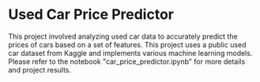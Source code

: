 # Used Car Price Predictor

This project involved analyzing used car data to accurately predict the prices of cars based on a set of features. This project uses a public used car dataset from Kaggle and implements various machine learning models. Please refer to the notebook "car_price_predictor.ipynb" for more details and project results.
